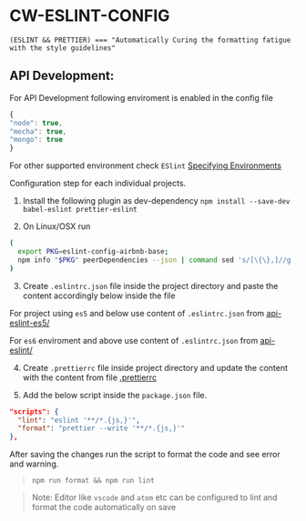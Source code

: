 # CW-ESLINT-CONFIG

`(ESLINT && PRETTIER) === "Automatically Curing the formatting fatigue with the style guidelines"`

## API Development:

For API Development following enviroment is enabled in the config file

```JavaScript
{
"node": true,
"mocha": true,
"mongo": true
}
```

For other supported environment check `ESlint` [Specifying Environments](https://eslint.org/docs/user-guide/configuring#specifying-environments)

Configuration step for each individual projects.

1. Install the following plugin as dev-dependency
   `npm install --save-dev babel-eslint prettier-eslint`

2. On Linux/OSX run

```sh
(
  export PKG=eslint-config-airbnb-base;
  npm info "$PKG" peerDependencies --json | command sed 's/[\{\},]//g ; s/: /@/g' | xargs npm install --save-dev "$PKG"
)
```

3. Create `.eslintrc.json` file inside the project directory and paste the content accordingly below inside the file

For project using `es5` and below use content of `.eslintrc.json` from [api-eslint-es5/](api-eslint-es5/.eslintrc.json)

For `es6` enviroment and above use content of `.eslintrc.json` from [api-eslint/](api-eslint/.eslintrc.json)

4. Create `.prettierrc` file inside project directory and update the content with the content from file [.prettierrc](.prettierrc)

5. Add the below script inside the `package.json` file.

```json
"scripts": {
  "lint": "eslint '**/*.{js,}'",
  "format": "prettier --write '**/*.{js,}'"
},
```

After saving the changes run the script to format the code and see error and warning.

> `npm run format && npm run lint`

> Note: Editor like `vscode` and `atom` etc can be configured to lint and format the code automatically on save
